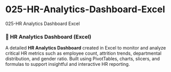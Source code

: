 # 025-HR-Analytics-Dashboard-Excel
025-HR Analytics Dashboard Excel


### 👥 HR Analytics Dashboard (Excel)

A detailed **HR Analytics Dashboard** created in Excel to monitor and analyze critical HR metrics such as employee count, attrition trends, departmental distribution, and gender ratio. Built using PivotTables, charts, slicers, and formulas to support insightful and interactive HR reporting.
